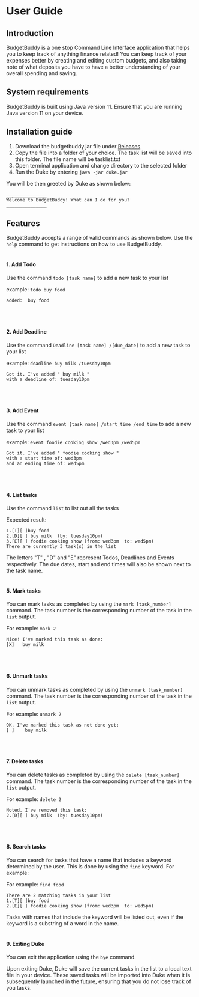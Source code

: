 # User Guide

## Introduction

BudgetBuddy is a one stop Command Line Interface application that helps you to keep track of anything finance related!
You can keep track of your expenses better by creating and editing custom budgets, and also taking note of what deposits
you have
to have a better understanding of your overall spending and saving.

## System requirements

BudgetBuddy is built using Java version 11. Ensure that you are running Java version 11 on your device.

## Installation guide

1. Download the budgetbuddy.jar file under [Releases](https://github.com/AY2223S2-CS2113-W15-3/tp/releases)
2. Copy the file into a folder of your choice. The task list will be saved into this folder. The file name will be
   tasklist.txt
3. Open terminal application and change directory to the selected folder
4. Run the Duke by entering `java -jar duke.jar`

You will be then greeted by Duke as shown below:

```
_______________
Welcome to BudgetBuddy! What can I do for you?
_______________

```

## Features

BudgetBuddy accepts a range of valid commands as shown below.
Use the ```help``` command to get instructions on how to use BudgetBuddy.
<br/><br/>

#### 1. Add Todo

Use the command `todo [task name]` to add a new task to your list

example: `todo buy food`

```
added:  buy food
```

<br/><br/>

#### 2. Add Deadline

Use the command `Deadline [task name] /[due_date]` to add a new task to your list

example: `deadline buy milk /tuesday10pm`

```
Got it. I've added " buy milk "
with a deadline of: tuesday10pm
```

<br/><br/>

#### 3. Add Event

Use the command `event [task name] /start_time /end_time` to add a new task to your list

example: `event foodie cooking show /wed3pm /wed5pm`

```
Got it. I've added " foodie cooking show "
with a start time of: wed3pm 
and an ending time of: wed5pm
```

<br/><br/>

#### 4. List tasks

Use the command `list` to list out all the tasks

Expected result:

```
1.[T][ ]buy food
2.[D][ ] buy milk  (by: tuesday10pm)
3.[E][ ] foodie cooking show (from: wed3pm  to: wed5pm)
There are currently 3 task(s) in the list
```

The letters "T" , "D" and "E" represent Todos, Deadlines and Events respectively.
The due dates, start and end times will also be shown next to the task name.
<br/><br/>

#### 5. Mark tasks

You can mark tasks as completed by using the `mark [task_number]` command.
The task number is the corresponding number of the task in the `list` output.

For example: `mark 2`

```
Nice! I've marked this task as done:
[X]   buy milk
```

<br/><br/>

#### 6. Unmark tasks

You can unmark tasks as completed by using the `unmark [task_number]` command.
The task number is the corresponding number of the task in the `list` output.

For example: `unmark 2`

```
OK, I've marked this task as not done yet:
[ ]    buy milk 
```

<br/><br/>

#### 7. Delete tasks

You can delete tasks as completed by using the `delete [task_number]` command.
The task number is the corresponding number of the task in the `list` output.

For example: `delete 2`

```
Noted. I've removed this task:
2.[D][ ] buy milk  (by: tuesday10pm)
```

<br/><br/>

#### 8. Search tasks

You can search for tasks that have a name that includes a keyword determined by the user.
This is done by using the `find` keyword.
For example:

For example: `find food`

```
There are 2 matching tasks in your list
1.[T][ ]buy food
2.[E][ ] foodie cooking show (from: wed3pm  to: wed5pm)
```

Tasks with names that include the keyword will be listed out, even if the keyword is a substring of a word in the name.
<br/><br/>

#### 9. Exiting Duke

You can exit the application using the `bye` command.

Upon exiting Duke, Duke will save the current tasks in the list to a local text file in your device.
These saved tasks will be imported into Duke when it is subsequently launched in the future,
ensuring that you do not lose track of you tasks.
<br/><br/>
